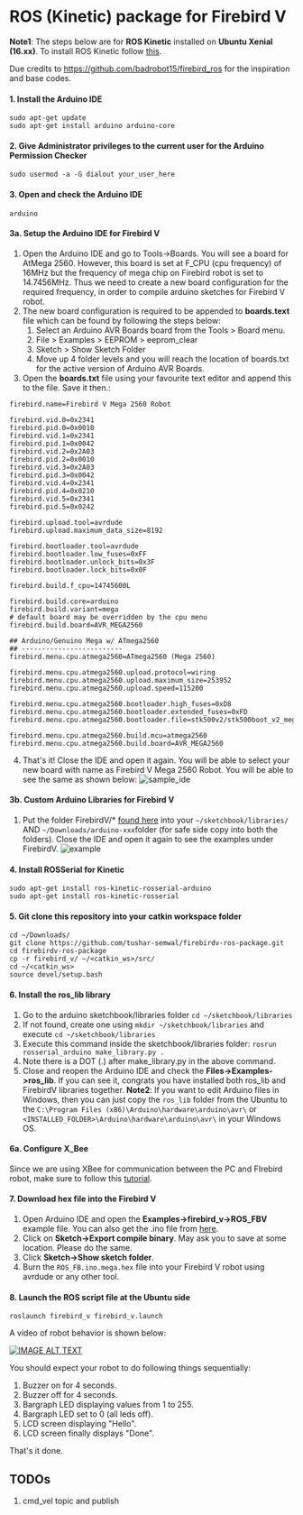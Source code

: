 # ROS (Kinetic) package for Firebird V

**Note1**: The steps below are for **ROS Kinetic** installed on **Ubuntu Xenial (16.xx)**. To install ROS Kinetic follow [this](http://wiki.ros.org/kinetic/Installation/Ubuntu).

Due credits to https://github.com/badrobot15/firebird_ros for the inspiration and base codes.
#### 1. Install the Arduino IDE
```
sudo apt-get update
sudo apt-get install arduino arduino-core
```
#### 2. Give Administrator privileges to the current user for the Arduino Permission Checker
```
sudo usermod -a -G dialout your_user_here
```

#### 3. Open and check the Arduino IDE
```
arduino
```
#### 3a. Setup the Arduino IDE for Firebird V 
1. Open the Arduino IDE and go to Tools->Boards. You will see a board for AtMega 2560. However, this board is set at F_CPU (cpu frequency) of 16MHz but the frequency of mega chip on Firebird robot is set to 14.7456MHz. Thus we need to create a new board configuration for the required frequency, in order to compile arduino sketches for Firebird V robot.
2. The new board configuration is required to be appended to **boards.text** file which can be found by following the steps below:
   1. Select an Arduino AVR Boards board from the Tools > Board menu.
   2. File > Examples > EEPROM > eeprom_clear
   3. Sketch > Show Sketch Folder
   4. Move up 4 folder levels and you will reach the location of boards.txt for the active version of Arduino AVR Boards.
3. Open the **boards.txt** file using your favourite text editor and append this to the file. Save it then.:
```
firebird.name=Firebird V Mega 2560 Robot

firebird.vid.0=0x2341
firebird.pid.0=0x0010
firebird.vid.1=0x2341
firebird.pid.1=0x0042
firebird.vid.2=0x2A03
firebird.pid.2=0x0010
firebird.vid.3=0x2A03
firebird.pid.3=0x0042
firebird.vid.4=0x2341
firebird.pid.4=0x0210
firebird.vid.5=0x2341
firebird.pid.5=0x0242

firebird.upload.tool=avrdude
firebird.upload.maximum_data_size=8192

firebird.bootloader.tool=avrdude
firebird.bootloader.low_fuses=0xFF
firebird.bootloader.unlock_bits=0x3F
firebird.bootloader.lock_bits=0x0F

firebird.build.f_cpu=14745600L

firebird.build.core=arduino
firebird.build.variant=mega
# default board may be overridden by the cpu menu
firebird.build.board=AVR_MEGA2560

## Arduino/Genuino Mega w/ ATmega2560
## -------------------------
firebird.menu.cpu.atmega2560=ATmega2560 (Mega 2560)

firebird.menu.cpu.atmega2560.upload.protocol=wiring
firebird.menu.cpu.atmega2560.upload.maximum_size=253952
firebird.menu.cpu.atmega2560.upload.speed=115200

firebird.menu.cpu.atmega2560.bootloader.high_fuses=0xD8
firebird.menu.cpu.atmega2560.bootloader.extended_fuses=0xFD
firebird.menu.cpu.atmega2560.bootloader.file=stk500v2/stk500boot_v2_mega2560.hex

firebird.menu.cpu.atmega2560.build.mcu=atmega2560
firebird.menu.cpu.atmega2560.build.board=AVR_MEGA2560
```
4. That's it! Close the IDE and open it again. You will be able to select your new board with name as Firebird V Mega 2560 Robot. You will be able to see the same as shown below:
![sample_ide](https://github.com/tushar-semwal/Arduino-FirebirdV/blob/master/images/sample.png)

#### 3b. Custom Arduino Libraries for Firebird V
1. Put the folder FirebirdV/* [found here](https://github.com/tushar-semwal/Arduino-FirebirdV/tree/master/Library) into your `~/sketchbook/libraries/` AND `~/Downloads/arduino-xxx`folder (for safe side copy into both the folders). Close the IDE and open it again to see the examples under FirebirdV. 
![example](https://github.com/tushar-semwal/Arduino-FirebirdV/blob/master/images/examples_arduino_FB.png)

#### 4. Install ROSSerial for Kinetic
```
sudo apt-get install ros-kinetic-rosserial-arduino
sudo apt-get install ros-kinetic-rosserial
```

#### 5. Git clone this repository into your catkin workspace folder

```
cd ~/Downloads/
git clone https://github.com/tushar-semwal/firebirdv-ros-package.git
cd firebirdv-ros-package
cp -r firebird_v/ ~/<catkin_ws>/src/
cd ~/<catkin_ws>
source devel/setup.bash
```

#### 6. Install the ros_lib library
1. Go to the arduino sketchbook/libraries folder
`cd ~/sketchbook/libraries`
2. If not found, create one using `mkdir ~/sketchbook/libraries` and execute `cd ~/sketchbook/libraries`
3. Execute this command inside the sketchbook/libraries folder: `rosrun rosserial_arduino make_library.py .`
4. Note there is a DOT (.) after make_library.py in the above command.
5. Close and reopen the Arduino IDE and check the **Files->Examples->ros_lib**. If you can see it, congrats you have installed both ros_lib and FirebirdV libraries together.
**Note2**: If you want to edit Arduino files in Windows, then you can just copy the `ros_lib` folder from the Ubuntu to the `C:\Program Files (x86)\Arduino\hardware\arduino\avr\` or `<INSTALLED_FOLDER>\Arduino\hardware\arduino\avr\` in your Windows OS.

#### 6a. Configure X_Bee
Since we are using XBee for communication between the PC and FIrebird robot, make sure to follow this [tutorial](http://wiki.ros.org/rosserial_xbee/Tutorials/Example%20Network).

#### 7. Download hex file into the Firebird V
1. Open Arduino IDE and open the  **Examples->firebird_v->ROS_FBV** example file. You can also get the .ino file from [here](https://github.com/tushar-semwal/Arduino-FirebirdV/blob/master/Library/FirebirdV/examples/ROS_FBV/ROS_FBV.ino).
2. Click on **Sketch->Export compile binary**. May ask you to save at some location. Please do the same.
3. Click **Sketch->Show sketch folder**.
4. Burn the `ROS_FB.ino.mega.hex` file into your Firebird V robot using avrdude or any other tool.

#### 8. Launch the ROS script file at the Ubuntu side
```
roslaunch firebird_v firebird_v.launch
```
A video of robot behavior is shown below:

[![IMAGE ALT TEXT](http://img.youtube.com/vi/ldE8_WxK808/0.jpg)](http://www.youtube.com/watch?v=ldE8_WxK808 "Firebird V ROS test")

You should expect your robot to do following things sequentially:
1. Buzzer on for 4 seconds.
2. Buzzer off for 4 seconds.
3. Bargraph LED displaying values from 1 to 255.
4. Bargraph LED set to 0 (all leds off).
5. LCD screen displaying "Hello".
6. LCD screen finally displays "Done".

That's it done.

## TODOs
1. cmd_vel topic and publish
